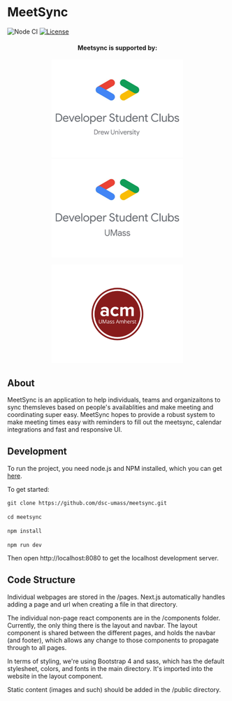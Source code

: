 # MeetSync
![Node CI](https://github.com/dsc-umass/meetsync/workflows/Node.js%20CI/badge.svg)
[![License](https://img.shields.io/badge/License-Apache%202.0-brightgreen.svg)](./LICENSE)

<div><p align="center">
<center><h4>Meetsync is supported by:</h4><a href="https://www.facebook.com/dscdrewu/"><img width="300" src="assets/dsc_drew.jpg" target="_blank"></a>
<a href="https://umassdsc.com/" target="_blank"><img width="300" src="assets/dsc_umass.jpg"></a>

<img width="300" src="assets/acm_umass.jpg"></center></p></div>

## About
MeetSync is an application to help individuals, teams and organizaitons to sync themsleves based on people's availablities and make meeting and coordinating super easy. MeetSync hopes to provide a robust system to make meeting times easy with reminders to fill out the meetsync, calendar integrations and fast and responsive UI. 

## Development
To run the project, you need node.js and NPM installed, which you can get [here](https://nodejs.org/en/).

To get started:

```
git clone https://github.com/dsc-umass/meetsync.git

cd meetsync

npm install

npm run dev
```

Then open
http://localhost:8080
to get the localhost development server.

## Code Structure
Individual webpages are stored in the /pages. Next.js automatically handles adding a page and url when creating a file in that directory. 

The individual non-page react components are in the /components folder. Currently, the only thing there is the layout and navbar. The layout component is shared between the different pages, and holds the navbar (and footer), which allows any change to those components to propagate through to all pages.

In terms of styling, we're using Bootstrap 4 and sass, which has the default stylesheet, colors, and fonts in the main directory. It's imported into the website in the layout component.

Static content (images and such) should be added in the /public directory.
